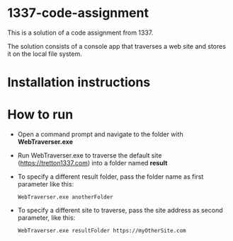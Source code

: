 # 1337-code-assignment

This is a solution of a code assignment from 1337.

The solution consists of a console app that traverses a web site and stores it on the local file system.

# Installation instructions

# How to run
* Open a command prompt and navigate to the folder with **WebTraverser.exe**
* Run WebTraverser.exe to traverse the default site (https://tretton1337.com) into a folder named **result** 
* To specify a different result folder, pass the folder name as first parameter like this:

  `WebTraverser.exe anotherFolder`
  
* To specify a different site to traverse, pass the site address as second parameter, like this:

  `WebTraverser.exe resultFolder https://myOtherSite.com`


